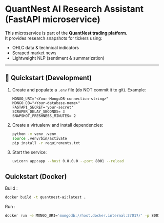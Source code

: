 # QuantNest AI Research Assistant (FastAPI microservice)

This microservice is part of the **QuantNest trading platform**.  
It provides research snapshots for tickers using:

- OHLC data & technical indicators
- Scraped market news
- Lightweight NLP (sentiment & summarization)

---

## 🚀 Quickstart (Development)

1. Create and populate a `.env` file (do NOT commit it to git). Example:

   ```
   MONGO_URI="<Your-MongoDB-connection-string>"
   MONGO_DB="<Your-database-name>"
   FASTAPI_SECRET='your-secret'
   SCRAPER_DELAY_SECONDS= 3
   SNAPSHOT_FRESHNESS_MINUTES= 2
   ```

2. Create a virtualenv and install dependencies:

   ```bash
   python -m venv .venv
   source .venv/bin/activate
   pip install -r requirements.txt
   ```

3. Start the service:
   ```bash
   uvicorn app:app --host 0.0.0.0 --port 8001 --reload
   ```

## Quickstart (Docker)

Build :

```bash
docker build -t quantnest-ai:latest .
```

Run :

```bash
docker run -e MONGO_URI='mongodb://host.docker.internal:27017/' -p 8001:8001 quantnest-ai:latest
```
